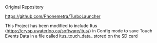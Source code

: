 Original Repository

https://github.com/Phonemetra/TurboLauncher

This Project has been modified to include Itus (https://crysp.uwaterloo.ca/software/itus/) in Config mode to save Touch Events Data in a file called itus_touch_data_ stored on the SD card
